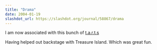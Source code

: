 ```yaml
---
title: "Drama"
date: 2004-01-19
slashdot_url: https://slashdot.org/journal/58867/drama
---
```


<p>I am now associated with this bunch of <a href="http://www.twyrusdrama.org.uk/">t.a.r.t.s</a></p>
<p>Having helped out backstage with Treasure Island. Which was great fun.</p>

